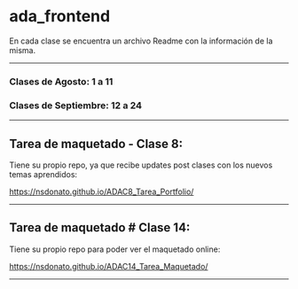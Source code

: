# ada_frontend

En cada clase se encuentra un archivo Readme con la información de la misma.

--------------------------------------------------------------------------------------------------------------

### Clases de Agosto: 1 a 11
### Clases de Septiembre: 12 a 24

--------------------------------------------------------------------------------------------------------------

## Tarea de maquetado - Clase 8: 

Tiene su propio repo, ya que recibe updates post clases con los nuevos temas aprendidos:

https://nsdonato.github.io/ADAC8_Tarea_Portfolio/

--------------------------------------------------------------------------------------------------------------

## Tarea de maquetado # Clase 14: 

Tiene su propio repo para poder ver el maquetado online:

https://nsdonato.github.io/ADAC14_Tarea_Maquetado/

--------------------------------------------------------------------------------------------------------------
